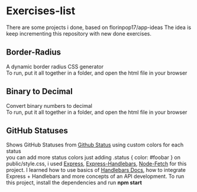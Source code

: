<h1>Exercises-list</h1>
There are some projects i done, based on florinpop17/app-ideas
The idea is keep incrementing this repository with new done exercises.


<h2>Border-Radius</h2>
<p>A dynamic border radius CSS generator<br>
To run, put it all together in a folder, and open the html file in your browser</p>

<h2>Binary to Decimal</h2>
<p>Convert binary numbers to decimal<br>
To run, put it all together in a folder, and open the html file in your browser</p>

<h2>GitHub Statuses</h2>
<p>Shows GitHub Statuses from <a href="https://www.githubstatus.com/">Github Status</a> using custom colors for each status<br>you can add more status colors just adding .status { color: #foobar } on public/style.css, i used <a href="https://www.npmjs.com/package/express">Express</a>, <a href="https://www.npmjs.com/package/express-handlebars">Express-Handlebars</a>, <a href="https://www.npmjs.com/package/node-fetch">Node-Fetch</a> for this project.
  I learned how to use basics of <a href="https://handlebarsjs.com/guide/">Handlebars Docs</a>, how to integrate Express + Handlebars and more concepts of an API development.
To run this project, install the dependencies and run <b>npm start</b></p>
